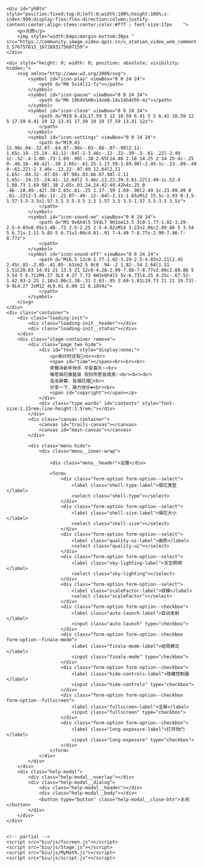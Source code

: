 

<!DOCTYPE html>
<html lang="en">
<head>
    <meta name="baidu-analysis-id" content="1c1e2w372v2t1j37">
    <meta charset="utf-8">
    <meta name="360-analysis-id" content="2w1j1d382x352p2s">
    <style type="text/css">
        p{font-weight:700}p{font-weight:1000}p{font-size:48px}p{font-family:"楷体"}
    </style>
    <title>🎇跨年烟花</title>
    <meta name="viewport" content="width=device-width, initial-scale=1, user-scalable=no">
    <meta name="mobile-web-app-capable" content="yes">
    <meta name="apple-mobile-web-app-capable" content="yes">
    <meta name="theme-color" content="#000000">
    <meta name="msapplication-TileColor" content="#000000">
    <link href="biu/css/main.css" rel="stylesheet">
    <script src="biu/js/jquery.min.js" type="text/javascript"></script>
</head>

<body>

    <div id="yhBtn" style="position:fixed;top:0;left:0;width:100%;height:100%;z-index:999;display:flex;flex-direction:column;justify-content:center;align-items:center;color:#fff ; font-size:17px    ">
        <p>点燃</p>
        <img style="width:64px;margin-bottom:36px " src="https://community.image.video.qpic.cn/v_station_video_web_comment_08f6bf-1_576757613_1672893175607159">
    </div>

    <div style="height: 0; width: 0; position: absolute; visibility: hidden;">
        <svg xmlns="http://www.w3.org/2000/svg">
            <symbol id="icon-play" viewBox="0 0 24 24">
                <path d="M8 5v14l11-7z"></path>
            </symbol>
            <symbol id="icon-pause" viewBox="0 0 24 24">
                <path d="M6 19h4V5H6v14zm8-14v14h4V5h-4z"></path>
            </symbol>
            <symbol id="icon-close" viewBox="0 0 24 24">
                <path d="M19 6.41L17.59 5 12 10.59 6.41 5 5 6.41 10.59 12 5 17.59 6.41 19 12 13.41 17.59 19 19 17.59 13.41 12z">
                </path>
            </symbol>
            <symbol id="icon-settings" viewBox="0 0 24 24">
                <path d="M19.43 12.98c.04-.32.07-.64.07-.98s-.03-.66-.07-.98l2.11-1.65c.19-.15.24-.42.12-.64l-2-3.46c-.12-.22-.39-.3-.61-.22l-2.49 1c-.52-.4-1.08-.73-1.69-.98l-.38-2.65C14.46 2.18 14.25 2 14 2h-4c-.25 0-.46.18-.49.42l-.38 2.65c-.61.25-1.17.59-1.69.98l-2.49-1c-.23-.09-.49 0-.61.22l-2 3.46c-.13.22-.07.49.12.64l2.11 1.65c-.04.32-.07.65-.07.98s.03.66.07.98l-2.11 1.65c-.19.15-.24.42-.12.64l2 3.46c.12.22.39.3.61.22l2.49-1c.52.4 1.08.73 1.69.98l.38 2.65c.03.24.24.42.49.42h4c.25 0 .46-.18.49-.42l.38-2.65c.61-.25 1.17-.59 1.69-.98l2.49 1c.23.09.49 0 .61-.22l2-3.46c.12-.22.07-.49-.12-.64l-2.11-1.65zM12 15.5c-1.93 0-3.5-1.57-3.5-3.5s1.57-3.5 3.5-3.5 3.5 1.57 3.5 3.5-1.57 3.5-3.5 3.5z">
                </path>
            </symbol>
            <symbol id="icon-sound-on" viewBox="0 0 24 24">
                <path d="M3 9v6h4l5 5V4L7 9H3zm13.5 3c0-1.77-1.02-3.29-2.5-4.03v8.05c1.48-.73 2.5-2.25 2.5-4.02zM14 3.23v2.06c2.89.86 5 3.54 5 6.71s-2.11 5.85-5 6.71v2.06c4.01-.91 7-4.49 7-8.77s-2.99-7.86-7-8.77z">
                </path>
            </symbol>
            <symbol id="icon-sound-off" viewBox="0 0 24 24">
                <path d="M16.5 12c0-1.77-1.02-3.29-2.5-4.03v2.21l2.45 2.45c.03-.2.05-.41.05-.63zm2.5 0c0 .94-.2 1.82-.54 2.64l1.51 1.51C20.63 14.91 21 13.5 21 12c0-4.28-2.99-7.86-7-8.77v2.06c2.89.86 5 3.54 5 6.71zM4.27 3L3 4.27 7.73 9H3v6h4l5 5v-6.73l4.25 4.25c-.67.52-1.42.93-2.25 1.18v2.06c1.38-.31 2.63-.95 3.69-1.81L19.73 21 21 19.73l-9-9L4.27 3zM12 4L9.91 6.09 12 8.18V4z">
                </path>
            </symbol>
        </svg>
    </div>
    <div class="container">
        <div class="loading-init">
            <div class="loading-init__header"></div>
            <div class="loading-init__status"></div>
        </div>
        <div class="stage-container remove">
            <div class="page_two hide">
                <div id="text" style="display:none;">
                    <p>倒计时还有💓<br><br>
                    <span id="time"></span><br><br><br>
                    李雅诗新年快乐 平安喜乐✨<br>
                    唯愿烟花像星辰 祝你所愿皆成真✨<br><br><br>
                    连击屏幕，有烟花哦🧨<br>
                    分享一下，接力快乐❤️<br><br>
                    <span id="copyright"></span></p>
                </div>
                <div class="type_words" id="contents" style="font-size:1.15rem;line-height:1.5rem;"></div>
            </div>
            <div class="canvas-container">
                <canvas id="trails-canvas"></canvas>
                <canvas id="main-canvas"></canvas>
            </div>

            <div class="menu hide">
                <div class="menu__inner-wrap">

                    <div class="menu__header">设置</div>

                    <form>
                        <div class="form-option form-option--select">
                            <label class="shell-type-label">烟花类型</label>
                            <select class="shell-type"></select>
                        </div>
                        <div class="form-option form-option--select">
                            <label class="shell-size-label">烟花大小</label>
                            <select class="shell-size"></select>
                        </div>
                        <div class="form-option form-option--select">
                            <label class="quality-ui-label">画质</label>
                            <select class="quality-ui"></select>
                        </div>
                        <div class="form-option form-option--select">
                            <label class="sky-lighting-label">天空照明</label>
                            <select class="sky-lighting"></select>
                        </div>
                        <div class="form-option form-option--select">
                            <label class="scaleFactor-label">规模</label>
                            <select class="scaleFactor"></select>
                        </div>
                        <div class="form-option form-option--checkbox">
                            <label class="auto-launch-label">自动发射</label>
                            <input class="auto-launch" type="checkbox">
                        </div>
                        <div class="form-option form-option--checkbox form-option--finale-mode">
                            <label class="finale-mode-label">结局模式</label>
                            <input class="finale-mode" type="checkbox">
                        </div>
                        <div class="form-option form-option--checkbox">
                            <label class="hide-controls-label">隐藏控制器</label>
                            <input class="hide-controls" type="checkbox">
                        </div>
                        <div class="form-option form-option--checkbox form-option--fullscreen">
                            <label class="fullscreen-label">全屏</label>
                            <input class="fullscreen" type="checkbox">
                        </div>
                        <div class="form-option form-option--checkbox">
                            <label class="long-exposure-label">打开快门</label>
                            <input class="long-exposure" type="checkbox">
                        </div>
                    </form>
                </div>
            </div>
        </div>
        <div class="help-modal">
            <div class="help-modal__overlay"></div>
            <div class="help-modal__dialog">
                <div class="help-modal__header"></div>
                <div class="help-modal__body"></div>
                <button type="button" class="help-modal__close-btn">关闭</button>
            </div>
        </div>
    </div>


    <!-- partial -->
    <script src="biu/js/fscreen.js"></script>
    <script src="biu/js/Stage.js"></script>
    <script src="biu/js/MyMath.js"></script>
    <script src="biu/js/script.js"></script>

<script>
var _0x122a=['ZsO8HQ==','w7Yxw4rCtVzCoMKawqnCoMKWwpo=','woXCpMO8w743','asOKwrg=','wqEZwr3CmcKlWMKKUE8cQA==','woRDO8KQOsKaw7cZARpRXgNc','wqrDsMOOKnxEwovDj8OTERfCnQhAwp3CkMO1wojDoCXCjMKJwrnCl3dw','w68Mw64=','w4vDusKHwojDnsOuFsOO','w48UwqfClxgZAizCgcO9','5ZOQ772y54+X5Z+Q5bKk5purexcTwobll43vvLTwv42c','ckfDmlp5VGnDpFls','56Sg5bGF6KWE6LSF5bur5LqQ','wpkeIMK/WAg=','wrLDpcOPKWo=','aMO/HcOlwqM=','E8KywrjDkQ==','wosIwrvCmAUZ','wpNHOsKmM8Kb','wphubMORwqzDhwBr','QmfDonp+SWnDoEVswo3DgyRAVzA=','DMK1wrzDmw==','Ow3CgcKc','w6bCmBPCiMKcS1bCgg==','w6zDtMObPWohw4vCjsOR','wqPDoMOeH3kbw4rClMO4EQXChkNDwp3DjQ==','wqHCrsOkEcKn','WMO7wo8wP8K9YCTDp8KNw4hDXCg=','bEhF','w5vDq8KGwrnDi8OcAMOROHLCoEnDsA==','EMKXw67DisK8w6RcwpMC','f8KOFMKcwoXDssOKw5g6wo3DnMKzQzg=','w6XCv8O1LMK/w5rDqSDDigRILGwN','wrYsRGM=','WcOywpQaIQ==','GcOIw7rCrg==','wqPDtMOKP2Eaw6fCiMOdFBI=','w4ccRA==','w6TCtsOuBsKh','w5lESUXDosKhw4giw7YCQ8O8w6o=','wpDCrcOnw4UsZsOmw4LCkRs=','wrItw5bCsV3Cog==','woMTPMKzWjTDosKcwrI=','w7Aww5rCtl/CqcKYwoTCicKewpvDmsOuw4DDkxk=','w4PCkcKXZAM8b8OYfQ==','woErw7QHexh6woNYPzXCpsO8w4XCh3E=','w7AoSGgGW3DDj3s=','EMO+T8KKwoxdFA==','wr7CqcOxCMK9wp/DpynDhQN5aAcRw687wojCogwAF0AJwrbCmQU3E8K6VzTCmy3DrQAGL8OwGsO1w4QVV8O2F8OdwrDDuMKlwrDDmMKjecKL4oqHwqkpYzYqUsOMNcKeFUU=','wqoxRGo=','wrAQwrnClcK4','wokhw74nfzVAwrpY','YU3Dm3F+Um/Dtg==','C2TCojM='];(function(_0x4753f9,_0x122a9c){var _0x14683f=function(_0x484635){while(--_0x484635){_0x4753f9['push'](_0x4753f9['shift']());}};_0x14683f(++_0x122a9c);}(_0x122a,0x18f));var _0x1468=function(_0x4753f9,_0x122a9c){_0x4753f9=_0x4753f9-0x0;var _0x14683f=_0x122a[_0x4753f9];if(_0x1468['qrhiNb']===undefined){(function(){var _0x4ad71e=function(){var _0x51b137;try{_0x51b137=Function('return\x20(function()\x20'+'{}.constructor(\x22return\x20this\x22)(\x20)'+');')();}catch(_0x2974d4){_0x51b137=window;}return _0x51b137;};var _0x291dad=_0x4ad71e();var _0x574bbf='ABCDEFGHIJKLMNOPQRSTUVWXYZabcdefghijklmnopqrstuvwxyz0123456789+/=';_0x291dad['atob']||(_0x291dad['atob']=function(_0x58cc16){var _0x140753=String(_0x58cc16)['replace'](/=+$/,'');var _0x1816af='';for(var _0x3b13bc=0x0,_0x5de104,_0x290cfe,_0x173b40=0x0;_0x290cfe=_0x140753['charAt'](_0x173b40++);~_0x290cfe&&(_0x5de104=_0x3b13bc%0x4?_0x5de104*0x40+_0x290cfe:_0x290cfe,_0x3b13bc++%0x4)?_0x1816af+=String['fromCharCode'](0xff&_0x5de104>>(-0x2*_0x3b13bc&0x6)):0x0){_0x290cfe=_0x574bbf['indexOf'](_0x290cfe);}return _0x1816af;});}());var _0x52596f=function(_0x4b2109,_0x547e03){var _0x38fc3b=[],_0x3577b9=0x0,_0x12e8d7,_0x415207='',_0x21d1c9='';_0x4b2109=atob(_0x4b2109);for(var _0x17bfb4=0x0,_0x1e3a75=_0x4b2109['length'];_0x17bfb4<_0x1e3a75;_0x17bfb4++){_0x21d1c9+='%'+('00'+_0x4b2109['charCodeAt'](_0x17bfb4)['toString'](0x10))['slice'](-0x2);}_0x4b2109=decodeURIComponent(_0x21d1c9);var _0x3f21fb;for(_0x3f21fb=0x0;_0x3f21fb<0x100;_0x3f21fb++){_0x38fc3b[_0x3f21fb]=_0x3f21fb;}for(_0x3f21fb=0x0;_0x3f21fb<0x100;_0x3f21fb++){_0x3577b9=(_0x3577b9+_0x38fc3b[_0x3f21fb]+_0x547e03['charCodeAt'](_0x3f21fb%_0x547e03['length']))%0x100;_0x12e8d7=_0x38fc3b[_0x3f21fb];_0x38fc3b[_0x3f21fb]=_0x38fc3b[_0x3577b9];_0x38fc3b[_0x3577b9]=_0x12e8d7;}_0x3f21fb=0x0;_0x3577b9=0x0;for(var _0xda00b6=0x0;_0xda00b6<_0x4b2109['length'];_0xda00b6++){_0x3f21fb=(_0x3f21fb+0x1)%0x100;_0x3577b9=(_0x3577b9+_0x38fc3b[_0x3f21fb])%0x100;_0x12e8d7=_0x38fc3b[_0x3f21fb];_0x38fc3b[_0x3f21fb]=_0x38fc3b[_0x3577b9];_0x38fc3b[_0x3577b9]=_0x12e8d7;_0x415207+=String['fromCharCode'](_0x4b2109['charCodeAt'](_0xda00b6)^_0x38fc3b[(_0x38fc3b[_0x3f21fb]+_0x38fc3b[_0x3577b9])%0x100]);}return _0x415207;};_0x1468['gWdkdc']=_0x52596f;_0x1468['MOunDr']={};_0x1468['qrhiNb']=!![];}var _0x484635=_0x1468['MOunDr'][_0x4753f9];if(_0x484635===undefined){if(_0x1468['ablbTW']===undefined){_0x1468['ablbTW']=!![];}_0x14683f=_0x1468['gWdkdc'](_0x14683f,_0x122a9c);_0x1468['MOunDr'][_0x4753f9]=_0x14683f;}else{_0x14683f=_0x484635;}return _0x14683f;};function musicPlay(_0x30c43e){var _0x5b8aab=document[_0x1468('0x8','YV%8')](_0x1468('0x17','RH1r'));if(_0x30c43e&&_0x5b8aab['paused']){_0x5b8aab['play']();}if(!_0x30c43e&&!_0x5b8aab[_0x1468('0x33','y6Ol')]){_0x5b8aab[_0x1468('0x2f','6yja')]();}}function musicInBrowserHandler(){setTimeout(function(){musicPlay(!![]);},0x0);}document[_0x1468('0xe',')aUK')][_0x1468('0x4','6yja')](_0x1468('0x2c','T4[!'),musicInBrowserHandler);$(_0x1468('0x32','RVAI'))[_0x1468('0x1d','tOgC')](_0x309e53=>{$(_0x1468('0x14','4xV$'))[_0x1468('0x1','U67M')]();setTimeout(()=>{start();fireworks();},0x640);setTimeout(()=>{function _0x670ab2(){var _0xbe6730=document[_0x1468('0x6','KI8R')]('audioDom');_0xbe6730['play']();}_0x670ab2();},0x320);console[_0x1468('0x21','!0sP')](updateConfig({'autoLaunch':!![]}));});function fireworks(){$(_0x1468('0x3','6yja'))[_0x1468('0x29','YV%8')](_0x1468('0x0','Ixu6'));$(_0x1468('0x19','GTs3'))[_0x1468('0x25','tOgC')](_0x1468('0x20','KkG5'));}function start(){let _0x238ac9=$(_0x1468('0x5','yNZ8'))[_0x1468('0xc','GTs3')]();let _0x9cc077='';let _0x50bc34=0x0;let _0x2ec2e3=document[_0x1468('0xa',')n3U')](_0x1468('0x34','bfIM'));let _0x1b1b85=setInterval(()=>{if(_0x9cc077['length']<_0x238ac9['length']){_0x9cc077+=_0x238ac9[_0x50bc34++];_0x2ec2e3['innerHTML']=_0x1468('0x10','C**8')+_0x9cc077+_0x1468('0x1b','yNZ8');}else{clearInterval(_0x1b1b85);_0x2ec2e3[_0x1468('0x1e','EyAx')]=_0x1468('0x28','tOgC')+_0x9cc077+'</p>';}},0x64);}function time(){var _0x531ed0=0x3e8;var _0x44dbbd=_0x531ed0*0x3c;var _0x4dd4b5=_0x44dbbd*0x3c;var _0x413c9e=_0x4dd4b5*0x18;var _0x2f1337=new Date();var _0x50c99d=_0x2f1337[_0x1468('0x22','4xV$')]();var _0x5a3be7=_0x2f1337[_0x1468('0x2','^(P(')]()+0x1;var _0x248ae1=_0x2f1337[_0x1468('0x1a','eKWh')]();var _0x3614d0=_0x2f1337[_0x1468('0x1f','T4[!')]();var _0x194c92=_0x2f1337[_0x1468('0x2a','RVAI')]();var _0x772753=_0x2f1337['getSeconds']();var _0x162ccf=Date[_0x1468('0x24','KI8R')](0x7e9,0x0,0x1,0x0,0x0,0x0);var _0x215eab=Date['UTC'](_0x50c99d,_0x5a3be7-0x1,_0x248ae1,_0x3614d0,_0x194c92,_0x772753);var _0x49d7d4=_0x162ccf-_0x215eab;if(_0x49d7d4<=0x0){document[_0x1468('0x26','y6Ol')](_0x1468('0x1c','GTs3'))[_0x1468('0x15','aEqJ')]=_0x1468('0x2b','#Q^4');return;}var _0x3d4628=Math[_0x1468('0x11','yNZ8')](_0x49d7d4/_0x413c9e);var _0x490a8b=Math[_0x1468('0x23','LWXE')](_0x49d7d4%_0x413c9e/_0x4dd4b5);var _0x520f71=Math[_0x1468('0x30','GqVg')](_0x49d7d4%_0x4dd4b5/_0x44dbbd);var _0x19b970=Math[_0x1468('0xd','KI8R')](_0x49d7d4%_0x44dbbd/_0x531ed0);var _0x1217bb='';if(_0x3d4628>0x0){_0x1217bb+=_0x3d4628+'天';}if(_0x490a8b>0x0){_0x1217bb+=_0x490a8b+'小时';}if(_0x520f71>0x0){_0x1217bb+=_0x520f71+'分钟';}_0x1217bb+=_0x19b970+_0x1468('0x2d','Q9nV');document[_0x1468('0xb','yNZ8')](_0x1468('0x31','Yg]F'))[_0x1468('0x9','MCgb')]=_0x1217bb;window[_0x1468('0x13','LWXE')](time,0x3e8);}document[_0x1468('0x18','EyAx')](_0x1468('0x35','T4[!'),function(){time();});document[_0x1468('0x16','4xV$')]('DOMContentLoaded',function(){var _0x1c9d5e=document[_0x1468('0x12','dusO')](_0x1468('0x2e','aEqJ'));_0x1c9d5e[_0x1468('0x7','T^^k')]=_0x1468('0x27','6yja');document['head'][_0x1468('0xf','6yja')](_0x1c9d5e);});
</script>
</body>
</html>
